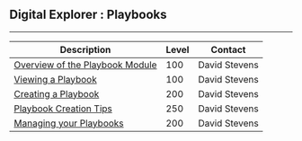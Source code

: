 ## Digital Explorer : Playbooks


---


|Description|Level|Contact|
|---|---|---|
| [Overview of the Playbook Module](PlaybookOverview.md)|100|David Stevens|
| [Viewing a Playbook](ViewingaPlaybook.md)|100|David Stevens|
| [Creating a Playbook](CreatingaPlaybook.md) |200|David Stevens|
| [Playbook Creation Tips](CreatorTips.md) |250|David Stevens|
| [Managing your Playbooks](ManagingaPlaybook.md) |200|David Stevens|

